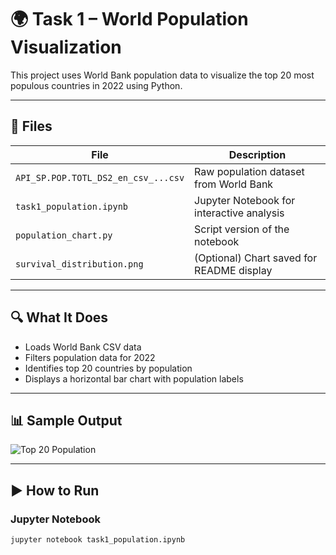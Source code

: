 # 🌍 Task 1 – World Population Visualization

This project uses World Bank population data to visualize the top 20 most populous countries in 2022 using Python.

---

## 📁 Files

| File                                 | Description                                      |
|--------------------------------------|--------------------------------------------------|
| `API_SP.POP.TOTL_DS2_en_csv_...csv`  | Raw population dataset from World Bank          |
| `task1_population.ipynb`             | Jupyter Notebook for interactive analysis       |
| `population_chart.py`                | Script version of the notebook                  |
| `survival_distribution.png`          | (Optional) Chart saved for README display       |

---

## 🔍 What It Does

- Loads World Bank CSV data
- Filters population data for 2022
- Identifies top 20 countries by population
- Displays a horizontal bar chart with population labels

---

## 📊 Sample Output

![Top 20 Population](survival_distribution.png)

---

## ▶️ How to Run

### Jupyter Notebook
```bash
jupyter notebook task1_population.ipynb
